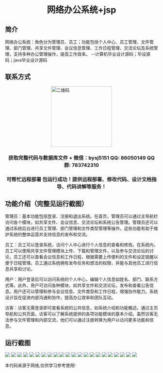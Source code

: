<p><h1 align="center">网络办公系统+jsp</h1></p>

## 简介
网络办公系统：角色分为管理员、员工；功能包括个人中心、员工管理、文件管理、部门管理、共享文件管理、会议信息管理、工作日程管理、交流论坛及系统管理，支持多种办公管理操作，提高工作效率。    --计算机毕业设计源码；毕设源码；java毕业设计源码


## 联系方式
<img src="https://bs-1329754181.cos.ap-shanghai.myqcloud.com/wx.jpg" alt="二维码" style="display: block; margin: 0 auto;" width="200px">
<p><h3 align="center">获取完整代码与数据库文件 + 微信：bysj5151 QQ: 86050149 QQ群: 783742310</h3></p>
<p><h3 align="center">可帮忙远程部署 包运行成功！提供远程部署、修改代码、设计文档指导、代码讲解等服务！</h3></p>

## 功能介绍（完整见运行截图）
管理员：基本功能包括登录、注册和退出系统。在首页，管理员可以通过主导航栏访问各个模块，如共享文件、会议信息、交流论坛和系统公告管理。管理员还可以通过系统后台进行员工管理、部门管理和文件类型管理等操作。这些功能有助于维护系统的整体运营并支持信息的发布和交流。

员工：员工可以登录系统，访问个人中心进行个人信息的查看和修改。在系统内，员工可以使用共享文件管理模块上传、下载和管理文件，以及参与交流论坛的讨论。员工还可以查看会议信息和工作日程，根据需要上传便利的文件和设定提醒以便于日程管理。员工通过系统拥有发布任务和想法的权限，并能与其他员工进行信息共享和讨论。

用户：用户登录后可以访问系统的个人中心，编辑个人信息如姓名、部门、联系方式等。此外，用户可访问各种模块，如共享文件和交流论坛，发布和查看公告信息。用户还可以管理和参与会议信息、文件类型和工作日程，增强协作能力。系统设计旨在促进内部沟通和协作，提高办公效率和团队互动。

访客：访客无需登录即可查看系统的公共信息，如系统介绍和功能概述。通过主页导航和公共页面，访客可以了解系统提供的各项功能模块的基本介绍。虽然访客无法参与文件管理和内部交流，他们可以通过注册转换为用户以访问更多功能和信息。


## 运行截图
![](https://bs-1329754181.cos.ap-shanghai.myqcloud.com/ssm/NetworkOfficeSystemJsp/img/001.jpg)
![](https://bs-1329754181.cos.ap-shanghai.myqcloud.com/ssm/NetworkOfficeSystemJsp/img/002.jpg)
![](https://bs-1329754181.cos.ap-shanghai.myqcloud.com/ssm/NetworkOfficeSystemJsp/img/003.jpg)
![](https://bs-1329754181.cos.ap-shanghai.myqcloud.com/ssm/NetworkOfficeSystemJsp/img/004.jpg)
![](https://bs-1329754181.cos.ap-shanghai.myqcloud.com/ssm/NetworkOfficeSystemJsp/img/005.jpg)
![](https://bs-1329754181.cos.ap-shanghai.myqcloud.com/ssm/NetworkOfficeSystemJsp/img/006.jpg)
![](https://bs-1329754181.cos.ap-shanghai.myqcloud.com/ssm/NetworkOfficeSystemJsp/img/007.jpg)
![](https://bs-1329754181.cos.ap-shanghai.myqcloud.com/ssm/NetworkOfficeSystemJsp/img/008.jpg)
![](https://bs-1329754181.cos.ap-shanghai.myqcloud.com/ssm/NetworkOfficeSystemJsp/img/009.jpg)
![](https://bs-1329754181.cos.ap-shanghai.myqcloud.com/ssm/NetworkOfficeSystemJsp/img/010.jpg)
![](https://bs-1329754181.cos.ap-shanghai.myqcloud.com/ssm/NetworkOfficeSystemJsp/img/011.jpg)
![](https://bs-1329754181.cos.ap-shanghai.myqcloud.com/ssm/NetworkOfficeSystemJsp/img/012.jpg)
![](https://bs-1329754181.cos.ap-shanghai.myqcloud.com/ssm/NetworkOfficeSystemJsp/img/013.jpg)
![](https://bs-1329754181.cos.ap-shanghai.myqcloud.com/ssm/NetworkOfficeSystemJsp/img/014.jpg)
![](https://bs-1329754181.cos.ap-shanghai.myqcloud.com/ssm/NetworkOfficeSystemJsp/img/015.jpg)
![](https://bs-1329754181.cos.ap-shanghai.myqcloud.com/ssm/NetworkOfficeSystemJsp/img/016.jpg)
![](https://bs-1329754181.cos.ap-shanghai.myqcloud.com/ssm/NetworkOfficeSystemJsp/img/017.jpg)
![](https://bs-1329754181.cos.ap-shanghai.myqcloud.com/ssm/NetworkOfficeSystemJsp/img/018.jpg)
![](https://bs-1329754181.cos.ap-shanghai.myqcloud.com/ssm/NetworkOfficeSystemJsp/img/019.jpg)
![](https://bs-1329754181.cos.ap-shanghai.myqcloud.com/ssm/NetworkOfficeSystemJsp/img/020.jpg)
![](https://bs-1329754181.cos.ap-shanghai.myqcloud.com/ssm/NetworkOfficeSystemJsp/img/021.jpg)
![](https://bs-1329754181.cos.ap-shanghai.myqcloud.com/ssm/NetworkOfficeSystemJsp/img/022.jpg)

<p>本代码来源于网络,仅供学习参考使用!</p>

